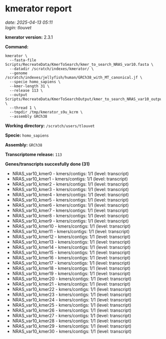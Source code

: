 # kmerator report
*date: 2025-04-13 05:11*  
*login: tlouvet*

**kmerator version:** 2.3.1

**Command:**

```
kmerator \
  --fasta-file Scripts/RecreateData/KmerToSearch/kmer_to_search_NRAS_var10.fasta \
  --datadir /scratch/indexes/kmerator/ \
  --genome /scratch/indexes/jellyfish/human/GRCh38_with_MT_canonical.jf \
  --specie homo_sapiens \
  --kmer-length 31 \
  --release 113 \
  --output Scripts/RecreateData/KmerToSearchOutput/kmer_to_search_NRAS_var10_output \
  --thread 1 \
  --tmpdir /tmp/kmerator_s9u_kcrm \
  --assembly GRCh38
```

**Working directory:** `/scratch/users/tlouvet`

**Specie:** `homo_sapiens`

**Assembly:** `GRCh38`

**Transcriptome release:** `113`

**Genes/transcripts succesfully done (31)**

- NRAS_var10_kmer0 - kmers/contigs: 1/1 (level: transcript)
- NRAS_var10_kmer1 - kmers/contigs: 1/1 (level: transcript)
- NRAS_var10_kmer2 - kmers/contigs: 1/1 (level: transcript)
- NRAS_var10_kmer3 - kmers/contigs: 1/1 (level: transcript)
- NRAS_var10_kmer4 - kmers/contigs: 1/1 (level: transcript)
- NRAS_var10_kmer5 - kmers/contigs: 1/1 (level: transcript)
- NRAS_var10_kmer6 - kmers/contigs: 1/1 (level: transcript)
- NRAS_var10_kmer7 - kmers/contigs: 1/1 (level: transcript)
- NRAS_var10_kmer8 - kmers/contigs: 1/1 (level: transcript)
- NRAS_var10_kmer9 - kmers/contigs: 1/1 (level: transcript)
- NRAS_var10_kmer10 - kmers/contigs: 1/1 (level: transcript)
- NRAS_var10_kmer11 - kmers/contigs: 1/1 (level: transcript)
- NRAS_var10_kmer12 - kmers/contigs: 1/1 (level: transcript)
- NRAS_var10_kmer13 - kmers/contigs: 1/1 (level: transcript)
- NRAS_var10_kmer14 - kmers/contigs: 1/1 (level: transcript)
- NRAS_var10_kmer15 - kmers/contigs: 1/1 (level: transcript)
- NRAS_var10_kmer16 - kmers/contigs: 1/1 (level: transcript)
- NRAS_var10_kmer17 - kmers/contigs: 1/1 (level: transcript)
- NRAS_var10_kmer18 - kmers/contigs: 1/1 (level: transcript)
- NRAS_var10_kmer19 - kmers/contigs: 1/1 (level: transcript)
- NRAS_var10_kmer20 - kmers/contigs: 1/1 (level: transcript)
- NRAS_var10_kmer21 - kmers/contigs: 1/1 (level: transcript)
- NRAS_var10_kmer22 - kmers/contigs: 1/1 (level: transcript)
- NRAS_var10_kmer23 - kmers/contigs: 1/1 (level: transcript)
- NRAS_var10_kmer24 - kmers/contigs: 1/1 (level: transcript)
- NRAS_var10_kmer25 - kmers/contigs: 1/1 (level: transcript)
- NRAS_var10_kmer26 - kmers/contigs: 1/1 (level: transcript)
- NRAS_var10_kmer27 - kmers/contigs: 1/1 (level: transcript)
- NRAS_var10_kmer28 - kmers/contigs: 1/1 (level: transcript)
- NRAS_var10_kmer29 - kmers/contigs: 1/1 (level: transcript)
- NRAS_var10_kmer30 - kmers/contigs: 1/1 (level: transcript)
